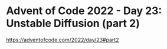 # Advent of Code 2022 - Day 23: Unstable Diffusion (part 2)

<https://adventofcode.com/2022/day/23#part2>
